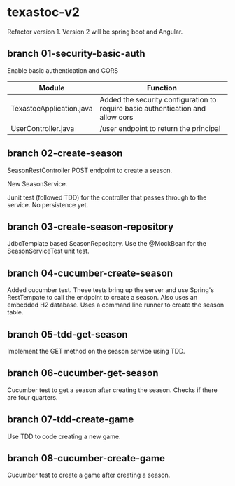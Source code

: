 # texastoc-v2
Refactor version 1. Version 2 will be spring boot and Angular.

## branch 01-security-basic-auth
Enable basic authentication and CORS 

Module | Function
------------ | -------------
TexastocApplication.java | Added the security configuration to require basic authentication and allow cors
UserController.java | /user endpoint to return the principal

## branch 02-create-season

SeasonRestController POST endpoint to create a season. 

New SeasonService.

Junit test (followed TDD) for the controller that passes through to the service. No persistence yet.

## branch 03-create-season-repository

JdbcTemplate based SeasonRepository. Use the @MockBean for the SeasonServiceTest unit test.

## branch 04-cucumber-create-season
Added cucumber test. These tests bring up the server and use Spring's RestTempate to call the endpoint to create a season. Also uses an embedded H2 database. Uses a command line runner to create the season table.

## branch 05-tdd-get-season
Implement the GET method on the season service using TDD.

## branch 06-cucumber-get-season
Cucumber test to get a season after creating the season. Checks if there are four quarters.

## branch 07-tdd-create-game
Use TDD to code creating a new game.

## branch 08-cucumber-create-game
Cucumber test to create a game after creating a season. 
